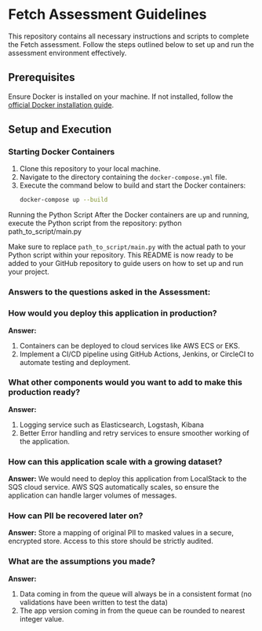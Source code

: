 # Fetch Assessment Guidelines

This repository contains all necessary instructions and scripts to complete the Fetch assessment. Follow the steps outlined below to set up and run the assessment environment effectively.

## Prerequisites

Ensure Docker is installed on your machine. If not installed, follow the [official Docker installation guide](https://docs.docker.com/get-docker/).

## Setup and Execution

### Starting Docker Containers

1. Clone this repository to your local machine.
2. Navigate to the directory containing the `docker-compose.yml` file.
3. Execute the command below to build and start the Docker containers:
   ```bash
   docker-compose up --build

Running the Python Script
After the Docker containers are up and running, execute the Python script from the repository:
python path_to_script/main.py

Make sure to replace `path_to_script/main.py` with the actual path to your Python script within your repository. This README is now ready to be added to your GitHub repository to guide users on how to set up and run your project.

### Answers to the questions asked in the Assessment:


### How would you deploy this application in production?

**Answer:** 
1. Containers can be deployed to cloud services like AWS ECS or EKS.
2. Implement a CI/CD pipeline using GitHub Actions, Jenkins, or CircleCI to automate testing and deployment.

### What other components would you want to add to make this production ready?

**Answer:** 

1. Logging service such as Elasticsearch, Logstash, Kibana
2. Better Error handling and retry services to ensure smoother working of the application.
   
### How can this application scale with a growing dataset?
**Answer:** 
We would need to deploy this application from LocalStack to the SQS cloud service. AWS SQS automatically scales, so ensure the application can handle larger volumes of messages.

### How can PII be recovered later on?

**Answer:** Store a mapping of original PII to masked values in a secure, encrypted store. Access to this store should be strictly audited.

### What are the assumptions you made?

**Answer:** 
1. Data coming in from the queue will always be in a consistent format (no validations have been written to test the data)
2. The app version coming in from the queue can be rounded to nearest integer value.



